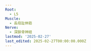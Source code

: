 ```yaml
---
Root:
  - L5
Muscle:
  - 長母趾伸筋
Nerve:
  - 深腓骨神経
lastmod: '2025-02-27'
last_edited: 2025-02-27T00:00:00.000Z
---
```




